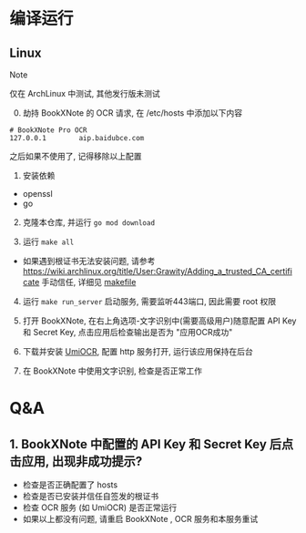 # 编译运行
## Linux

> [!NOTE]
> 仅在 ArchLinux 中测试, 其他发行版未测试

0. 劫持 BookXNote 的 OCR 请求, 在 /etc/hosts 中添加以下内容
```
# BookXNote Pro OCR
127.0.0.1        aip.baidubce.com

```
之后如果不使用了, 记得移除以上配置

1. 安装依赖
- openssl
- go

2. 克隆本仓库, 并运行 `go mod download`

3. 运行 `make all`

- 如果遇到根证书无法安装问题, 请参考 https://wiki.archlinux.org/title/User:Grawity/Adding_a_trusted_CA_certificate 手动信任, 详细见 [makefile](../Makefile)

4. 运行 `make run_server` 启动服务, 需要监听443端口, 因此需要 root 权限

5. 打开 BookXNote, 在右上角选项-文字识别中(需要高级用户)随意配置 API Key 和 Secret Key, 点击应用后检查输出是否为 "应用OCR成功"

6. 下载并安装 [UmiOCR](https://github.com/hiroi-sora/Umi-OCR), 配置 http 服务打开, 运行该应用保持在后台

6. 在 BookXNote 中使用文字识别, 检查是否正常工作


# Q&A

## 1. BookXNote 中配置的 API Key 和 Secret Key 后点击应用, 出现非成功提示?

- 检查是否正确配置了 hosts
- 检查是否已安装并信任自签发的根证书
- 检查 OCR 服务 (如 UmiOCR) 是否正常运行
- 如果以上都没有问题, 请重启 BookXNote , OCR 服务和本服务重试
